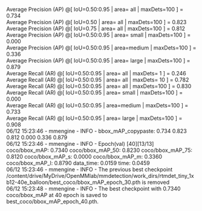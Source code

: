  Average Precision  (AP) @[ IoU=0.50:0.95 | area=   all | maxDets=100 ] = 0.734  
 Average Precision  (AP) @[ IoU=0.50      | area=   all | maxDets=100 ] = 0.823  
 Average Precision  (AP) @[ IoU=0.75      | area=   all | maxDets=100 ] = 0.812  
 Average Precision  (AP) @[ IoU=0.50:0.95 | area= small | maxDets=100 ] = 0.000  
 Average Precision  (AP) @[ IoU=0.50:0.95 | area=medium | maxDets=100 ] = 0.336  
 Average Precision  (AP) @[ IoU=0.50:0.95 | area= large | maxDets=100 ] = 0.879  
 Average Recall     (AR) @[ IoU=0.50:0.95 | area=   all | maxDets=  1 ] = 0.246  
 Average Recall     (AR) @[ IoU=0.50:0.95 | area=   all | maxDets= 10 ] = 0.782  
 Average Recall     (AR) @[ IoU=0.50:0.95 | area=   all | maxDets=100 ] = 0.830  
 Average Recall     (AR) @[ IoU=0.50:0.95 | area= small | maxDets=100 ] = 0.000  
 Average Recall     (AR) @[ IoU=0.50:0.95 | area=medium | maxDets=100 ] = 0.733  
 Average Recall     (AR) @[ IoU=0.50:0.95 | area= large | maxDets=100 ] = 0.908  
06/12 15:23:46 - mmengine - INFO - bbox_mAP_copypaste: 0.734 0.823 0.812 0.000 0.336 0.879  
06/12 15:23:46 - mmengine - INFO - Epoch(val) [40][13/13]  coco/bbox_mAP: 0.7340  coco/bbox_mAP_50: 0.8230 coco/bbox_mAP_75: 0.8120  coco/bbox_mAP_s: 0.0000  coco/bbox_mAP_m: 0.3360  coco/bbox_mAP_l: 0.8790  data_time: 0.0159  time: 0.0459  
06/12 15:23:46 - mmengine - INFO - The previous best checkpoint  /content/drive/MyDrive/OpenMMlab/mmdetection/work_dirs/rtmdet_tiny_1xb12-40e_balloon/best_coco/bbox_mAP_epoch_30.pth is removed  
06/12 15:23:48 - mmengine - INFO - The best checkpoint with 0.7340 coco/bbox_mAP at 40 epoch is saved to best_coco/bbox_mAP_epoch_40.pth.  
